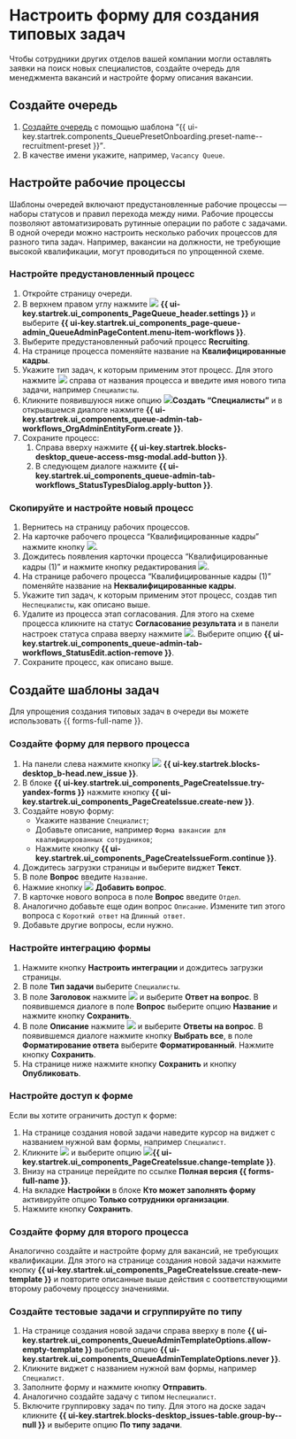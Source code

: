 # Настроить форму для создания типовых задач

Чтобы сотрудники других отделов вашей компании могли оставлять заявки на поиск новых специалистов, создайте очередь для менеджмента вакансий и настройте форму описания вакансии.

## Создайте очередь

1. [Создайте очередь](manager/create-queue.md) с помощью шаблона <q>{{ ui-key.startrek.components_QueuePresetOnboarding.preset-name--recruitment-preset }}</q>. 
1. В качестве имени укажите, например, `Vacancy Queue`.

## Настройте рабочие процессы

Шаблоны очередей включают предустановленные рабочие процессы — наборы статусов и правил перехода между ними. Рабочие процессы позволяют автоматизировать рутинные операции по работе с задачами.
В одной очереди можно настроить несколько рабочих процессов для разного типа задач. Например, вакансии на должности, не требующие высокой квалификации, могут проводиться по упрощенной схеме.

### Настройте предустановленный процесс

1. Откройте страницу очереди.
1. В верхнем правом углу нажмите ![](../_assets/tracker/svg/settings-old.svg) **{{ ui-key.startrek.ui_components_PageQueue_header.settings }}** и выберите **{{ ui-key.startrek.ui_components_page-queue-admin_QueueAdminPageContent.menu-item-workflows }}**.
1. Выберите предустановленный рабочий процесс **Recruiting**.
1. На странице процесса поменяйте название на **Квалифицированные кадры**.
1. Укажите тип задач, к которым применим этот процесс. Для этого нажмите ![](../_assets/tracker/svg/icon-add.svg) справа от названия процесса и введите имя нового типа задачи, например `Специалисты`.
1. Кликните появившуюся ниже опцию ![](../_assets/tracker/svg/icon-add.svg)**Создать <q>Специалисты</q>** и в открывшемся диалоге нажмите **{{ ui-key.startrek.ui_components_queue-admin-tab-workflows_OrgAdminEntityForm.create }}**.
1. Сохраните процесс:
	1. Справа вверху нажмите **{{ ui-key.startrek.blocks-desktop_queue-access-msg-modal.add-button }}**.
	1. В следующем диалоге нажмите **{{ ui-key.startrek.ui_components_queue-admin-tab-workflows_StatusTypesDialog.apply-button }}**.

### Скопируйте и настройте новый процесс

1. Вернитесь на страницу рабочих процессов.
1. На карточке рабочего процесса <q>Квалифицированные кадры</q> нажмите кнопку ![](../_assets/tracker/button-copy.png).
1. Дождитесь появления карточки процесса <q>Квалифицированные кадры (1)</q> и нажмите кнопку редактирования ![](../_assets/tracker/button-edit.png).
1. На странице рабочего процесса <q>Квалифицированные кадры (1)</q> поменяйте название на **Неквалифицированные кадры**. 
1. Укажите тип задач, к которым применим этот процесс, создав тип `Неспециалисты`, как описано выше.
1. Удалите из процесса этап согласования. Для этого на схеме процесса кликните на статус **Согласование результата** и в панели настроек статуса справа вверху нажмите ![](../_assets/tracker/svg/actions.svg). Выберите опцию **{{ ui-key.startrek.ui_components_queue-admin-tab-workflows_StatusEdit.action-remove }}**.
1. Сохраните процесс, как описано выше.

## Создайте шаблоны задач

Для упрощения создания типовых задач в очереди вы можете использовать {{ forms-full-name }}.

### Создайте форму для первого процесса

1. На панели слева нажмите кнопку ![](../_assets/tracker/svg/icon-add.svg) **{{ ui-key.startrek.blocks-desktop_b-head.new_issue }}**.
1. В блоке **{{ ui-key.startrek.ui_components_PageCreateIssue.try-yandex-forms }}** нажмите кнопку **{{ ui-key.startrek.ui_components_PageCreateIssue.create-new }}**.
1. Создайте новую форму:
	* Укажите название `Специалист`;
	* Добавьте описание, например `Форма вакансии для квалифицированных сотрудников`;
	* Нажмите кнопку **{{ ui-key.startrek.ui_components_PageCreateIssueForm.continue }}**.
1. Дождитесь загрузки страницы и выберите виджет **Текст**.
1. В поле **Вопрос** введите `Название`.
1. Нажмие кнопку ![](../_assets/tracker/svg/icon-add.svg) **Добавить вопрос**.
1. В карточке нового вопроса в поле **Вопрос** введите `Отдел`.
1. Аналогично добавьте еще один вопрос `Описание`. Измените тип этого вопроса с `Короткий ответ` на `Длинный ответ`.
1. Добавьте другие вопросы, если нужно.

### Настройте интеграцию формы

1. Нажмите кнопку **Настроить интеграции** и дождитесь загрузки страницы.
1. В поле **Тип задачи** выберите `Специалисты`.
1. В поле **Заголовок** нажмите ![](../_assets/tracker/svg/icon-add.svg) и выберите **Ответ на вопрос**. В появившемся диалоге в поле **Вопрос** выберите опцию **Название** и нажмите кнопку **Сохранить**.
1. В поле **Описание** нажмите ![](../_assets/tracker/svg/icon-add.svg) и выберите **Ответы на вопрос**. В появившемся диалоге нажмите кнопку **Выбрать все**, в поле **Форматирование ответа** выберите **Форматированный**. Нажмите кнопку **Сохранить**.
1. На странице ниже нажмите кнопку **Сохранить** и кнопку **Опубликовать**.

### Настройте доступ к форме

Если вы хотите ограничить доступ к форме:

1. На странице создания новой задачи наведите курсор на виджет с названием нужной вам формы, например `Специалист`.
1. Кликните ![](../_assets/tracker/svg/actions.svg) и выберите опцию ![](../_assets/tracker/icon-edit.png)**{{ ui-key.startrek.ui_components_PageCreateIssue.change-template }}**.
1. Внизу на странице перейдите по ссылке **Полная версия {{ forms-full-name }}**.
1. На вкладке **Настройки** в блоке **Кто может заполнять форму** активируйте опцию **Только сотрудники организации**.
1. Нажмите кнопку **Сохранить**.

### Создайте форму для второго процесса

Аналогично создайте и настройте форму для вакансий, не требующих квалификации. 
Для этого на странице создания новой задачи нажмите кнопку **{{ ui-key.startrek.ui_components_PageCreateIssue.create-new-template }}** и повторите описанные выше действия с соответствующими второму рабочему процессу значениями.

### Создайте тестовые задачи и сгруппируйте по типу

1. На странице создания новой задачи справа вверху в поле **{{ ui-key.startrek.ui_components_QueueAdminTemplateOptions.allow-empty-template }}** выберите опцию **{{ ui-key.startrek.ui_components_QueueAdminTemplateOptions.never }}**.
1. Кликните виджет с названием нужной вам формы, например `Специалист`.
1. Заполните форму и нажмите кнопку **Отправить**.
1. Аналогично создайте задачу с типом `Неспециалист`.
1. Включите группировку задач по типу. Для этого на доске задач кликните **{{ ui-key.startrek.blocks-desktop_issues-table.group-by--null }}** и выберите опцию **По типу задачи**. 
